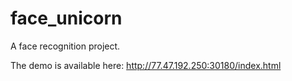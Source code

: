 # face_unicorn

A face recognition project.

The demo is available here: http://77.47.192.250:30180/index.html
